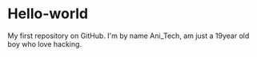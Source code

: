 # Hello-world
My first repository on GitHub.
I'm by name Ani_Tech, am just a 19year old boy who love hacking.
